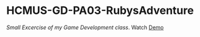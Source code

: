 # HCMUS-GD-PA03-RubysAdventure
*Small Excercise of my Game Development class*. Watch [Demo](https://www.youtube.com/watch?v=E2AIL2gy7fM)
